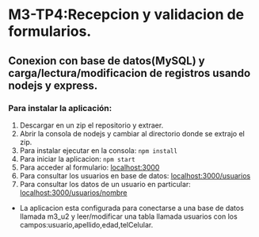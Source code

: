 # M3-TP4:Recepcion y validacion de formularios. 
## Conexion con base de datos(MySQL) y carga/lectura/modificacion de registros usando nodejs y express.

### Para instalar la aplicación:
1. Descargar en un zip el repositorio y extraer.
2. Abrir la consola de nodejs y cambiar al directorio donde se extrajo el zip.
3. Para instalar ejecutar en la consola: `npm install`
4. Para iniciar la aplicacion: `npm start`
5. Para acceder al formulario: [localhost:3000](http://localhost:3000)
6. Para consultar los usuarios en base de datos: [localhost:3000/usuarios](http://localhost:3000/usuarios)
6. Para consultar los datos de un usuario en particular: [localhost:3000/usuarios/nombre](http://localhost:3000/usuarios/nombre)



* La aplicacion esta configurada para conectarse a una base de datos llamada m3_u2 y leer/modificar una tabla llamada usuarios con los campos:usuario,apellido,edad,telCelular.

